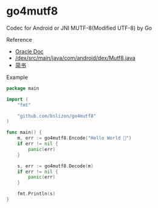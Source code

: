 # go4mutf8

Codec for Android or JNI MUTF-8(Modified UTF-8) by Go

Reference

- [Oracle Doc](https://docs.oracle.com/javase/1.5.0/docs/guide/jni/spec/types.html#wp16542)
- [/dex/src/main/java/com/android/dex/Mutf8.java](https://www.google.com/search?q=libcore%5Cdex%5Csrc%5Cmain%5Cjava%5Ccom%5Candroid%5Cdex%5CMutf8.java)
- [简书](https://www.jianshu.com/p/f604a4224098)

Example

```go
package main

import (
	"fmt"

	"github.com/bslizon/go4mutf8"
)

func main() {
	m, err := go4mutf8.Encode("Hello World 🐒")
	if err != nil {
		panic(err)
	}

	s, err := go4mutf8.Decode(m)
	if err != nil {
		panic(err)
	}

	fmt.Println(s)
}

```